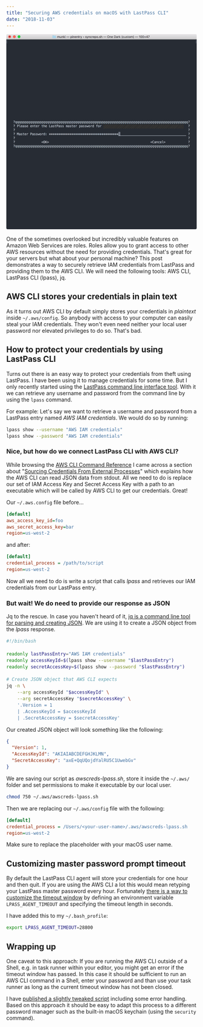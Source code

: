 ```yaml
---
title: "Securing AWS credentials on macOS with LastPass CLI"
date: "2018-11-03"
---
```


![LastPass CLI password prompt](./lpass_prompt.png)

One of the sometimes overlooked but incredibly valuable features on Amazon Web Services are roles. Roles allow you to grant access to other AWS resources without the need for providing credentials. That's great for your servers but what about your personal machine? This post demonstrates a way to securely retrieve IAM credentials from LastPass and providing them to the AWS CLI. We will need the following tools: AWS CLI, LastPass CLI (lpass), jq.

## AWS CLI stores your credentials in plain text

As it turns out AWS CLI by default simply stores your credentials in *plaintext* inside `~/.aws/config`. So anybody with access to your computer can easily steal your IAM credentials. They won't even need neither your local user password nor elevated privileges to do so. That's bad.

## How to protect your credentials by using LastPass CLI

Turns out there is an easy way to protect your credentials from theft using LastPass. I have been using it to manage credentials for some time. But I only recently started using the [LastPass command line interface tool](https://github.com/lastpass/lastpass-cli). With it we can retrieve any username and password from the command line by using the `lpass` command.

For example: Let's say we want to retrieve a username and password from a LastPass entry named *AWS IAM credentials*. We would do so by running:

```bash
lpass show --username "AWS IAM credentials"
lpass show --password "AWS IAM credentials"
```

### Nice, but how do we connect LastPass CLI with AWS CLI?

While browsing the [AWS CLI Command Reference](https://docs.aws.amazon.com/cli/latest/topic/config-vars.html) I came across a section about "[Sourcing Credentials From External Processes](https://docs.aws.amazon.com/cli/latest/topic/config-vars.html#sourcing-credentials-from-external-processes)" which explains how the AWS CLI can read JSON data from stdout. All we need to do is replace our set of IAM Access Key and Secret Access Key with a path to an executable which will be called by AWS CLI to get our credentials. Great!

Our `~/.aws.config` file before…

```ini
[default]
aws_access_key_id=foo
aws_secret_access_key=bar
region=us-west-2
```

and after:

```ini
[default]
credential_process = /path/to/script
region=us-west-2
```

Now all we need to do is write a script that calls *lpass* and retrieves our IAM credentials from our LastPass entry.

### But wait! We do need to provide our response as JSON

Jq to the rescue. In case you haven't heard of it, [jq is a command line tool for parsing and creating JSON]((https://stedolan.github.io/jq/)). We are using it to create a JSON object from the *lpass* response.

```bash
#!/bin/bash

readonly lastPassEntry="AWS IAM credentials"
readonly accessKeyId=$(lpass show --username "$lastPassEntry")
readonly secretAccessKey=$(lpass show --password "$lastPassEntry")

# Create JSON object that AWS CLI expects
jq -n \
    --arg accessKeyId "$accessKeyId" \
    --arg secretAccessKey "$secretAccessKey" \
    '.Version = 1
    | .AccessKeyId = $accessKeyId
    | .SecretAccessKey = $secretAccessKey'
```

Our created JSON object will look something like the following:

```json
{
  "Version": 1,
  "AccessKeyId": "AKIAIABCDEFGHJKLMN",
  "SecretAccessKey": "axE+QqUQojdYalRU5C1UwebGv"
}
```

We are saving our script as *awscreds-lpass.sh*, store it inside the `~/.aws/` folder and set permissions to make it executable by our local user.

```bash
chmod 750 ~/.aws/awscreds-lpass.sh
```

Then we are replacing our `~/.aws/config` file with the following:

```ini
[default]
credential_process = /Users/<your-user-name>/.aws/awscreds-lpass.sh
region=us-west-2
```

Make sure to replace the placeholder with your macOS user name.

## Customizing master password prompt timeout

By default the LastPass CLI agent will store your credentials for one hour and then quit. If you are using the AWS CLI a lot this would mean retyping your LastPass master password every hour. Fortunately [there is a way to customize the timeout window](https://lastpass.github.io/lastpass-cli/lpass.1.html) by defining an environment variable `LPASS_AGENT_TIMEOUT` and specifying the timeout length in seconds.

I have added this to my `~/.bash_profile`:

```bash
export LPASS_AGENT_TIMEOUT=28800
```

## Wrapping up

One caveat to this approach: If you are running the AWS CLI outside of a Shell, e.g. in task runner within your editor, you might get an error if the timeout window has passed. In this case it should be sufficient to run an AWS CLI command in a Shell, enter your password and than use your task runner as long as the current timeout window has not been closed.

I have [published a slightly tweaked script](https://gist.github.com/paulgalow/109bdc118ec6d884b0f7d5d152920fd5) including some error handling. Based on this approach it should be easy to adapt this process to a different password manager such as the built-in macOS keychain (using the `security` command).